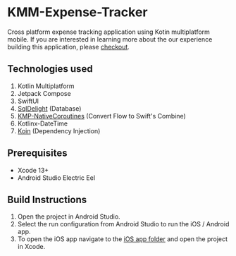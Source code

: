 # KMM-Expense-Tracker

Cross platform expense tracking application using Kotin multiplatform mobile.
If you are interested in learning more about the our experience building this application, please [checkout](https://blog.tarkalabs.com/kotlin-multiplatform-mobile-developer-experience-cfdb92d15839?source=friends_link&sk=028922f06a5d9f50f6427fe3b3e559ad).

## Technologies used

1. Kotlin Multiplatform
2. Jetpack Compose
3. SwiftUI
4. [SqlDelight](https://github.com/cashapp/sqldelight) (Database)
5. [KMP-NativeCoroutines](https://github.com/rickclephas/KMP-NativeCoroutines) (Convert Flow to Swift's Combine)
6. Kotlinx-DateTime
7. [Koin](https://insert-koin.io/docs/reference/koin-mp/kmp) (Dependency Injection)

## Prerequisites

- Xcode 13+
- Android Studio Electric Eel

## Build Instructions

1. Open the project in Android Studio.
2. Select the run configuration from Android Studio to run the iOS / Android app.
3. To open the iOS app navigate to the [iOS app folder](https://github.com/tarkalabs/KMM-Expense-Tracker/tree/main/iosApp) and open the project in Xcode.
